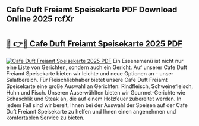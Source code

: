 ## Cafe Duft Freiamt Speisekarte PDF Download Online 2025 rcfXr

# <h2><a href="http://gcckef.nevu.top/?p=Cafe+Duft+Freiamt+Speisekarte">🔗 👉🔴 Cafe Duft Freiamt Speisekarte 2025 PDF</a></h2>

[![Cafe Duft Freiamt Speisekarte 2025 PDF](https://i.imgur.com/dBaPXMq.png)](http://gcckef.nevu.top/?p=Cafe+Duft+Freiamt+Speisekarte)
Ein Essensmenü ist nicht nur eine Liste von Gerichten, sondern auch ein Gericht. Auf unserer Cafe Duft Freiamt Speisekarte bieten wir leichte und neue Optionen an - unser Salatbereich. Für Fleischliebhaber bietet unsere Cafe Duft Freiamt Speisekarte eine große Auswahl an Gerichten: Rindfleisch, Schweinefleisch, Huhn und Fisch. Unseren Auserwählten bieten wir Gourmet-Gerichte wie Schaschlik und Steak an, die auf einem Holzfeuer zubereitet werden. In jedem Fall sind wir bereit, Ihnen bei der Auswahl der Speisen auf der Cafe Duft Freiamt Speisekarte zu helfen und Ihnen einen angenehmen und komfortablen Service zu bieten.
